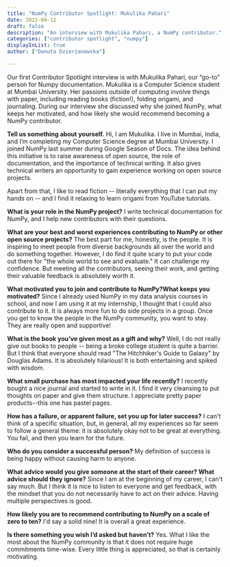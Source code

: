 ```yaml
---
title: "NumPy Contributor Spotlight: Mukulika Pahari"
date: 2022-04-12
draft: false
description: "An interview with Mukulika Pahari, a NumPy contributor."
categories: ["contributor spotlight", "numpy"]
displayInList: true
author: ["Danuta Dzierżanowska"]

---
```


Our first Contributor Spotlight interview is with Mukulika Pahari, our “go-to” person for Numpy documentation. 
Mukulika is a Computer Science student at Mumbai University. Her passions outside of 
computing involve things with paper, including reading books (fiction!), folding origami, and journaling. 
During our interview she discussed why she joined NumPy, what keeps her motivated, and how likely 
she would recommend becoming a NumPy contributor.

**Tell us something about yourself.**
Hi, I am Mukulika. I live in Mumbai, India, and I’m completing my Computer Science degree at Mumbai University.
I joined NumPy last summer during Google Season of Docs. The idea behind this initiative is to raise awareness 
of open source, the role of documentation, and the importance of technical writing. It also gives technical 
writers an opportunity to gain experience working on open source projects.

Apart from that, I like to read fiction -- literally everything that I can put my hands on --
and I find it relaxing to learn origami from YouTube tutorials.

**What is your role in the NumPy project?**
I write technical documentation for NumPy, and I help new contributors with their questions.

**What are your best and worst experiences contributing to NumPy or other open source projects?**
The best part for me, honestly, is the people. It is inspiring to meet people from diverse backgrounds
all over the world and do something together. However, I do find it quite scary to put your code out
there for "the whole world to see and evaluate." It can challenge my confidence. But meeting all 
the contributors, seeing their work, and getting their valuable feedback is absolutely worth it.

**What motivated you to join and contribute to NumPy?What keeps you motivated?**
Since I already used NumPy in my data analysis courses in school, and now I am using it at my internship, 
I thought that I could also contribute to it. It is always more fun to do side projects in a group. 
Once you get to know the people in the NumPy community, you want to stay. They are really open and supportive!

**What is the book you’ve given most as a gift and why?** 
Well, I do not really give out books to people -- being a broke college student is quite a barrier. 
But I think that everyone should read "The Hitchhiker's Guide to Galaxy" by Douglas Adams. It is 
absolutely hilarious! It is both entertaining and spiked with wisdom.

**What small purchase has most impacted your life recently?** 
I recently bought a nice journal and started to write in it. I find it very cleansing to put thoughts
on paper and give them structure. I appreciate pretty paper products--this one has pastel pages.

**How has a failure, or apparent failure, set you up for later success?** 
I can't think of a specific situation, but, in general, all my experiences so far seem 
to follow a general theme: it is absolutely okay not to be great at everything. 
You fail, and then you learn for the future.

**Who do you consider a successful person?** 
My definition of success is being happy without causing harm to anyone.

**What advice would you give someone at the start of their career? What advice should
they ignore?**
Since I am at the beginning of my career, I can't say much. But I think it is nice 
to listen to everyone and get feedback, with the mindset that you do not necessarily have 
to act on their advice. Having multiple perspectives is good.

**How likely you are to recommend contributing to NumPy on a scale of zero to ten?**
I'd say a solid nine! It is overall a great experience.

**Is there something you wish I’d asked but haven’t?** 
Yes. What I like the most about the NumPy community is that 
it does not require huge commitments time-wise. Every little thing is appreciated, 
so that is certainly motivating.
